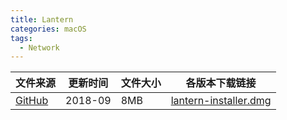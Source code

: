 ```yaml
---
title: Lantern
categories: macOS
tags:
  - Network
---
```



| 文件来源 | 更新时间 | 文件大小 | 各版本下载链接 |
| ------ | ------- | -------- | -------- |
| <div class="safe">[GitHub](https://github.com/getlantern/download/wiki)</div> | 2018-09 | 8MB | [lantern-installer.dmg](https://raw.githubusercontent.com/getlantern/lantern-binaries/master/lantern-installer.dmg) |

